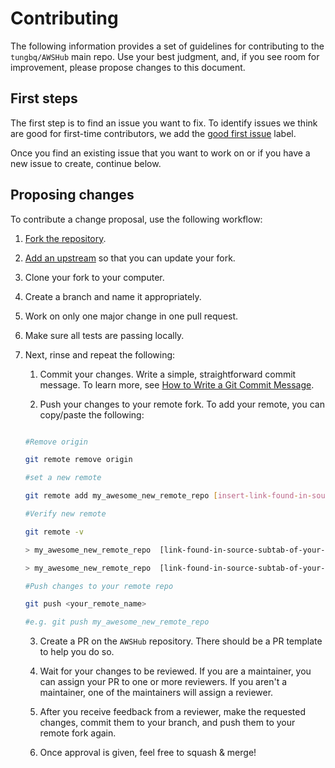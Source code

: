 # Contributing

The following information provides a set of guidelines for contributing to the `tungbq/AWSHub` main repo. Use your best judgment, and, if you see room for improvement, please propose changes to this document.

## First steps

The first step is to find an issue you want to fix. To identify issues we think are good for first-time contributors, we add the [good first issue](https://github.com/tungbq/AWSHub/issues?q=is%3Aissue+is%3Aopen+label%3A%22good+first+issue%22) label.

Once you find an existing issue that you want to work on or if you have a new issue to create, continue below.

## Proposing changes

To contribute a change proposal, use the following workflow:

1. [Fork the repository](https://github.com/tungbq/AWS-LearningResource).

2. [Add an upstream](https://docs.github.com/en/github/collaborating-with-pull-requests/working-with-forks/syncing-a-fork) so that you can update your fork.

3. Clone your fork to your computer.

4. Create a branch and name it appropriately.

5. Work on only one major change in one pull request.

6. Make sure all tests are passing locally.

7. Next, rinse and repeat the following:

    1. Commit your changes. Write a simple, straightforward commit message. To learn more, see [How to Write a Git Commit Message](https://chris.beams.io/posts/git-commit/).

    2. Push your changes to your remote fork. To add your remote, you can copy/paste the following:

    ```sh

    #Remove origin

    git remote remove origin

    #set a new remote

    git remote add my_awesome_new_remote_repo [insert-link-found-in-source-subtab-of-your-repo]

    #Verify new remote

    git remote -v

    > my_awesome_new_remote_repo  [link-found-in-source-subtab-of-your-repo] (fetch)

    > my_awesome_new_remote_repo  [link-found-in-source-subtab-of-your-repo] (push)

    #Push changes to your remote repo

    git push <your_remote_name>

    #e.g. git push my_awesome_new_remote_repo

    ```

    3. Create a PR on the `AWSHub` repository. There should be a PR template to help you do so.

    4. Wait for your changes to be reviewed. If you are a maintainer, you can assign your PR to one or more reviewers. If you aren't a maintainer, one of the maintainers will assign a reviewer.

    5. After you receive feedback from a reviewer, make the requested changes, commit them to your branch, and push them to your remote fork again.

    6. Once approval is given, feel free to squash & merge!
